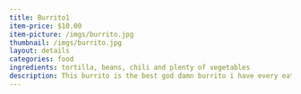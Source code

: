 ```yaml
---
title: Burrito1
item-price: $10.00
item-picture: /imgs/burrito.jpg
thumbnail: /imgs/burrito.jpg
layout: details
categories: food
ingredients: tortilla, beans, chili and plenty of vegetables
description: This burrito is the best god damn burrito i have every eaten in my whole life
---
```

